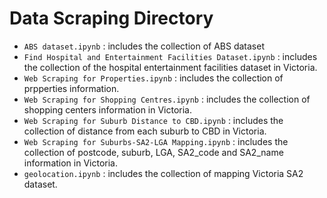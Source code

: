 # Data Scraping Directory
- `ABS dataset.ipynb` : includes the collection of ABS dataset 
- `Find Hospital and Entertainment Facilities Dataset.ipynb` : includes the collection of the hospital entertainment facilities dataset in Victoria. 
- `Web Scraping for Properties.ipynb` : includes the collection of prpperties information. 
- `Web Scraping for Shopping Centres.ipynb` : includes the collection of shopping centers information in Victoria. 
- `Web Scraping for Suburb Distance to CBD.ipynb` : includes the collection of distance from each suburb to CBD in Victoria. 
- `Web Scraping for Suburbs-SA2-LGA Mapping.ipynb` : includes the collection of postcode,	suburb,	LGA,	SA2_code and SA2_name information in Victoria. 
- `geolocation.ipynb` : includes the collection of mapping Victoria SA2 dataset.   
  
